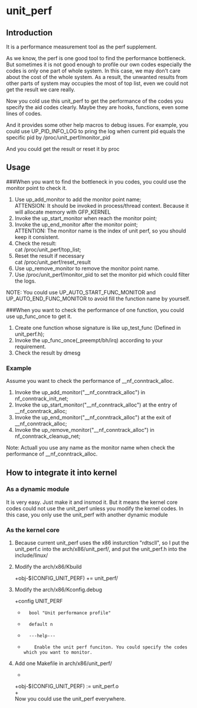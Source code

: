 # unit_perf

## Introduction
It is a performance measurement tool as the perf supplement.

As we know, the perf is one good tool to find the performance bottleneck. But sometimes it is not good enough to profile our own codes especially the codes is only one part of whole system. In this case, we may don't care about the cost of the whole system. As a result, the unwanted results from other parts of system may occupies the most of top list, even we could not get the result we care really.  

Now you cold use this unit_perf to get the performance of the codes you specify the aid codes clearly. Maybe they are hooks, functions, even some lines of codes.  

And it provides some other help macros to debug issues. For example, you could use UP_PID_INFO_LOG to pring the log when current pid equals the specific pid by /proc/unit_perf/monitor_pid  

And you could get the result or reset it by proc

## Usage  
###When you want to find the bottleneck in you codes, you could use the monitor point to check it.    
1. Use up_add_monitor to add the monitor point name;    
ATTENSION: It should be invoked in process/thread context. Because it will allocate memory with GFP_KERNEL    
2. Invoke the up_start_monitor when reach the monitor point;    
3. Invoke the up_end_monitor after the monitor point;    
ATTENTION: The monitor name is the index of unit perf, so you should keep it consistent.  
4. Check the result:    
cat /proc/unit_perf/top_list;  
5. Reset the result if necessary  
cat /proc/unit_perf/reset_result  
6. Use up_remove_monitor to remove the monitor point name.  
7. Use /proc/unit_perf/monitor_pid to set the monitor pid which could filter the logs.  


NOTE: You could use UP_AUTO_START_FUNC_MONITOR and UP_AUTO_END_FUNC_MONITOR to avoid fill the function name by yourself.

###When you want to check the performance of one function, you could use up_func_once to get it.  
1. Create one function whose signature is like up_test_func (Defined in unit_perf.h);  
2. Invoke the up_func_once(_preempt/bh/irq) according to your requirement.  
3. Check the result by dmesg  

### Example
Assume you want to check the performance of __nf_conntrack_alloc.  
1. Invoke the up_add_monitor("__nf_conntrack_alloc") in nf_conntrack_init_net;  
2. Invoke the up_start_monitor("__nf_conntrack_alloc") at the entry of __nf_conntrack_alloc;  
3. Invoke the up_end_monitor("__nf_conntrack_alloc") at the exit of __nf_conntrack_alloc;  
4. Invoke the up_remove_monitor("__nf_conntrack_alloc") in nf_conntrack_cleanup_net;  

Note: Actuall you use any name as the monitor name when check the performance of __nf_conntrack_alloc.  

## How to integrate it into kernel
### As a dynamic module
It is very easy. Just make it and insmod it.
But it means the kernel core codes could not use the unit_perf unless you modify the kernel codes.
In this case, you only use the unit_perf with another dynamic module  

### As the kernel core 
1. Because current unit_perf uses the x86 insturction "rdtscll", so I put the unit_perf.c into the arch/x86/unit_perf/, and put the unit_perf.h into the include/linux/  
2. Modify the arch/x86/Kbuild  
	
	+obj-$(CONFIG_UNIT_PERF) += unit_perf/
3. Modify the arch/x86/Kconfig.debug
	
	+config UNIT_PERF
	+       bool "Unit performance profile"  
	+       default n  
	+       ---help---  
	+         Enable the unit perf funciton. You could specify the codes which you want to monitor.  
4. Add one Makefile in arch/x86/unit_perf/  
	
	+  
	+obj-$(CONFIG_UNIT_PERF) := unit_perf.o  
	+  
Now you could use the unit_perf everywhere.













